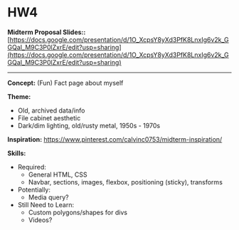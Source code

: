 # HW4 

**Midterm Proposal Slides::** [https://docs.google.com/presentation/d/1O_XcpsY8yXd3PfK8LnxIg6v2k_GGQaI_M9C3P0lZxrE/edit?usp=sharing](https://docs.google.com/presentation/d/1O_XcpsY8yXd3PfK8LnxIg6v2k_GGQaI_M9C3P0lZxrE/edit?usp=sharing)

---

**Concept:** (Fun) Fact page about myself <br>

**Theme:** 
- Old, archived data/info
- File cabinet aesthetic
- Dark/dim lighting, old/rusty metal, 1950s - 1970s
  
**Inspiration:** https://www.pinterest.com/calvinc0753/midterm-inspiration/

**Skills:**
- Required:
  - General HTML, CSS
  - Navbar, sections, images, flexbox, positioning (sticky), transforms
- Potentially:
  - Media query?
- Still Need to Learn:
  - Custom polygons/shapes for divs
  - Videos?
